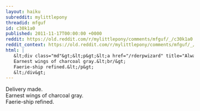 ```yaml
---
layout: haiku
subreddit: mylittlepony
threadid: mfguf
id: c30k1a0
published: 2011-11-17T00:00:00 +0000
reddit: https://old.reddit.com/r/mylittlepony/comments/mfguf/_/c30k1a0
reddit_context: https://old.reddit.com/r/mylittlepony/comments/mfguf/_/c30k1a0?context=3
html: |
   &lt;div class="md"&gt;&lt;p&gt;&lt;a href="/rderpwizard" title="Always Relevant / Bringing White And Orangereds / Paper Bag Princess"&gt;&lt;/a&gt; Delivery made.&lt;br/&gt;
   Earnest wings of charcoal gray.&lt;br/&gt;
   Faerie-ship refined.&lt;/p&gt;
   &lt;/div&gt;
---
```


[](/rderpwizard "Always Relevant / Bringing White And Orangereds / Paper Bag Princess") Delivery made.  
Earnest wings of charcoal gray.  
Faerie-ship refined.